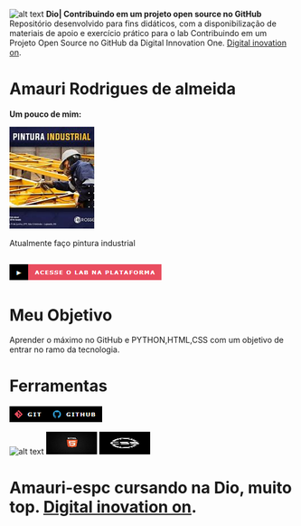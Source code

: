 <image src="image-12.png" alt= "alt text" widht="90" height="40">  **Dio| Contribuindo em um projeto open source no GitHub**
Repositório desenvolvido para fins didáticos, com a disponibilização de materiais de apoio e exercício prático para o lab Contribuindo em um Projeto Open Source no GitHub da Digital Innovation One. [Digital inovation on](https://web.dio.me/course/).
 
# Amauri Rodrigues de almeida 
**Um pouco de mim:**

![alt text](image-7.png)

Atualmente faço pintura industrial
## ![alt text](image-2.png)![alt text](image-3.png)
# Meu Objetivo
Aprender o máximo  no GitHub e PYTHON,HTML,CSS
com um objetivo de entrar no ramo da tecnologia.
# Ferramentas
![alt text](image.png)![alt text](image-1.png)

<image src="image-9.png" alt="alt text" width="90" height="40">
<img src="image-10.png" alt="alt text" width="90" height="40">
<img src="image-11.png" alt="alt text" width="90" height="40">

# Amauri-espc cursando na Dio, muito top. [Digital inovation on](https://web.dio.me/course/).
